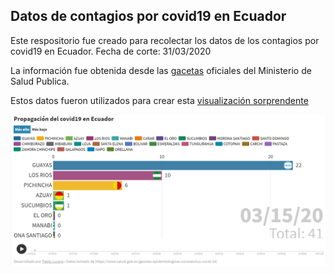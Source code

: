 ## Datos de contagios por covid19 en Ecuador
Este respositorio fue creado para recolectar los datos de los contagios por covid19 en Ecuador. Fecha de corte: 31/03/2020

La información fue obtenida desde las [gacetas](https://www.salud.gob.ec/gacetas-epidemiologicas-coronavirus-covid-19/) oficiales del Ministerio de Salud Publica.

Estos datos fueron utilizados para crear esta [visualización sorprendente](https://public.flourish.studio/story/240030/)

<p align="center">
  <img src="./img/ejemplo.png" alt="Size Limit CLI" width="738">
</p>